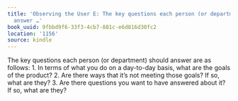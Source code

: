 ```yaml
---
title: 'Observing the User E: The key questions each person (or department) should
  answer …'
book_uuid: 9fbbd9f6-33f3-4cb7-881c-e6d816d30fc2
location: '1156'
source: kindle
---
```


The key questions each person (or department) should answer are as follows: 1. In terms of what you do on a day-to-day basis, what are the goals of the product? 2. Are there ways that it’s not meeting those goals? If so, what are they? 3. Are there questions you want to have answered about it? If so, what are they?